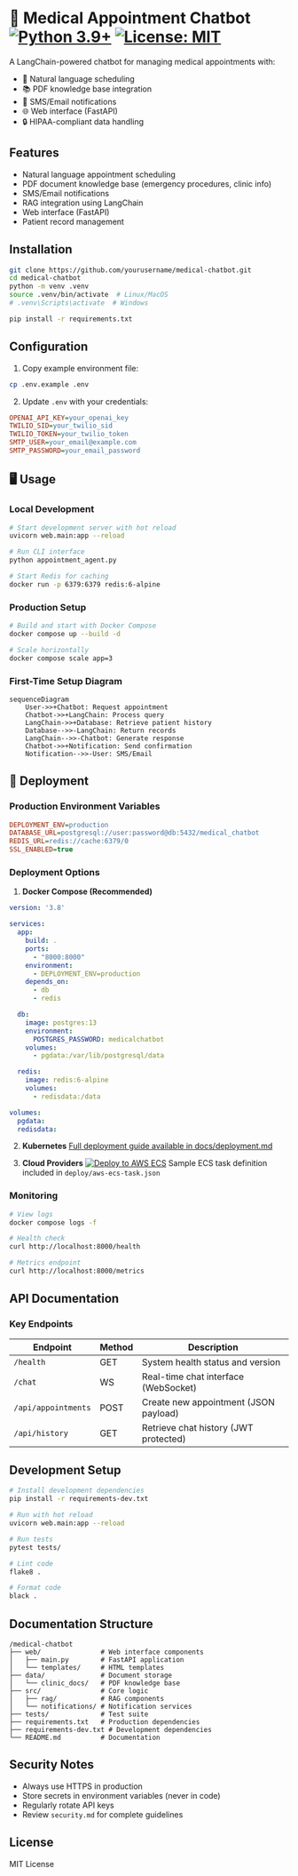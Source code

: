 # 🏥 Medical Appointment Chatbot [![Python 3.9+](https://img.shields.io/badge/python-3.9+-blue.svg)](https://www.python.org/) [![License: MIT](https://img.shields.io/badge/License-MIT-yellow.svg)](https://opensource.org/licenses/MIT)


A LangChain-powered chatbot for managing medical appointments with:
- 📅 Natural language scheduling
- 📚 PDF knowledge base integration
- 📱 SMS/Email notifications
- 🌐 Web interface (FastAPI)
- 🔒 HIPAA-compliant data handling


## Features
- Natural language appointment scheduling
- PDF document knowledge base (emergency procedures, clinic info)
- SMS/Email notifications
- RAG integration using LangChain
- Web interface (FastAPI)
- Patient record management

## Installation

```bash
git clone https://github.com/yourusername/medical-chatbot.git
cd medical-chatbot
python -m venv .venv
source .venv/bin/activate  # Linux/MacOS
# .venv\Scripts\activate  # Windows

pip install -r requirements.txt
```

## Configuration

1. Copy example environment file:
```bash
cp .env.example .env
```

2. Update `.env` with your credentials:
```ini
OPENAI_API_KEY=your_openai_key
TWILIO_SID=your_twilio_sid
TWILIO_TOKEN=your_twilio_token
SMTP_USER=your_email@example.com
SMTP_PASSWORD=your_email_password
```

## 🖥️ Usage

### Local Development
```bash
# Start development server with hot reload
uvicorn web.main:app --reload

# Run CLI interface
python appointment_agent.py

# Start Redis for caching
docker run -p 6379:6379 redis:6-alpine
```

### Production Setup
```bash
# Build and start with Docker Compose
docker compose up --build -d

# Scale horizontally
docker compose scale app=3
```

### First-Time Setup Diagram
```mermaid
sequenceDiagram
    User->>+Chatbot: Request appointment
    Chatbot->>+LangChain: Process query
    LangChain->>+Database: Retrieve patient history
    Database-->>-LangChain: Return records
    LangChain-->>-Chatbot: Generate response
    Chatbot->>+Notification: Send confirmation
    Notification-->>-User: SMS/Email
```

## 🚢 Deployment

### Production Environment Variables
```ini
DEPLOYMENT_ENV=production
DATABASE_URL=postgresql://user:password@db:5432/medical_chatbot
REDIS_URL=redis://cache:6379/0
SSL_ENABLED=true
```

### Deployment Options

1. **Docker Compose (Recommended)**
```yaml
version: '3.8'

services:
  app:
    build: .
    ports:
      - "8000:8000"
    environment:
      - DEPLOYMENT_ENV=production
    depends_on:
      - db
      - redis

  db:
    image: postgres:13
    environment:
      POSTGRES_PASSWORD: medicalchatbot
    volumes:
      - pgdata:/var/lib/postgresql/data

  redis:
    image: redis:6-alpine
    volumes:
      - redisdata:/data

volumes:
  pgdata:
  redisdata:
```

2. **Kubernetes**
[Full deployment guide available in docs/deployment.md](docs/deployment.md)

3. **Cloud Providers**
[![Deploy to AWS ECS](https://img.shields.io/badge/Deploy-AWS_ECS-orange)](https://aws.amazon.com/ecs/)
Sample ECS task definition included in `deploy/aws-ecs-task.json`

### Monitoring
```bash
# View logs
docker compose logs -f

# Health check
curl http://localhost:8000/health

# Metrics endpoint
curl http://localhost:8000/metrics
```

## API Documentation

### Key Endpoints
| Endpoint | Method | Description |
|----------|--------|-------------|
| `/health` | GET | System health status and version |
| `/chat` | WS | Real-time chat interface (WebSocket) |
| `/api/appointments` | POST | Create new appointment (JSON payload) |
| `/api/history` | GET | Retrieve chat history (JWT protected) |

## Development Setup

```bash
# Install development dependencies
pip install -r requirements-dev.txt

# Run with hot reload
uvicorn web.main:app --reload

# Run tests
pytest tests/

# Lint code
flake8 .

# Format code
black .
```

## Documentation Structure
```
/medical-chatbot
├── web/               # Web interface components
│   ├── main.py        # FastAPI application
│   └── templates/     # HTML templates
├── data/              # Document storage
│   └── clinic_docs/   # PDF knowledge base
├── src/               # Core logic
│   ├── rag/           # RAG components
│   └── notifications/ # Notification services
├── tests/             # Test suite
├── requirements.txt   # Production dependencies
├── requirements-dev.txt # Development dependencies
└── README.md          # Documentation
```

## Security Notes
- Always use HTTPS in production
- Store secrets in environment variables (never in code)
- Regularly rotate API keys
- Review `security.md` for complete guidelines

## License
MIT License